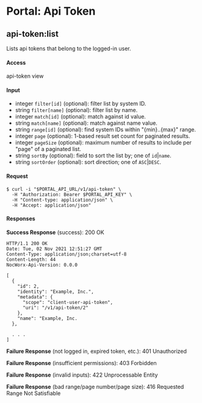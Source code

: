 # Portal: Api Token

## api-token:list
Lists api tokens that belong to the logged-in user.

#### Access
api-token view

#### Input
- integer `filter[id]` (optional): filter list by system ID.
- string `filter[name]` (optional): filter list by name.
- integer `match[id]` (optional): match against id value.
- string `match[name]` (optional): match against name value.
- string `range[id]` (optional): find system IDs within "{min}..{max}" range.
- integer `page` (optional): 1-based result set count for paginated results.
- integer `pageSize` (optional): maximum number of results to include per "page" of a paginated list.
- string `sortBy` (optional): field to sort the list by; one of `id`|`name`.
- string `sortOrder` (optional): sort direction; one of `ASC`|`DESC`.

#### Request
```
$ curl -i "$PORTAL_API_URL/v1/api-token" \
  -H "Authorization: Bearer $PORTAL_API_KEY" \
  -H "Content-type: application/json" \
  -H "Accept: application/json"
```

#### Responses
**Success Response** (success): 200 OK
```
HTTP/1.1 200 OK
Date: Tue, 02 Nov 2021 12:51:27 GMT
Content-Type: application/json;charset=utf-8
Content-Length: 44
NocWorx-Api-Version: 0.0.0

[
  {
    "id": 2,
    "identity": "Example, Inc.",
    "metadata": {
      "scope": "client-user-api-token",
      "uri": "/v1/api-token/2"
    },
    "name": "Example, Inc.
  },

  . . .
]
```

**Failure Response** (not logged in, expired token, etc.): 401 Unauthorized

**Failure Response** (insufficient permissions): 403 Forbidden

**Failure Response** (invalid inputs): 422 Unprocessable Entity

**Failure Response** (bad range/page number/page size): 416 Requested Range Not Satisfiable
